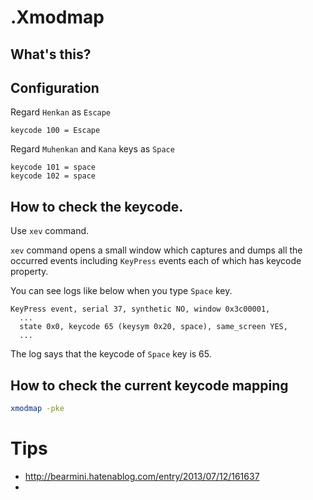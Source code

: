 # .Xmodmap

## What's this?

## Configuration

Regard `Henkan` as `Escape`

```xmodmap
keycode 100 = Escape
```

Regard `Muhenkan` and `Kana` keys as `Space`

```xmodmap
keycode 101 = space
keycode 102 = space
```

## How to check the keycode.

Use `xev` command.

`xev` command opens a small window which captures and dumps all the occurred events including `KeyPress` events each of which has keycode property.

You can see logs like below when you type `Space` key.

    KeyPress event, serial 37, synthetic NO, window 0x3c00001,
      ...
      state 0x0, keycode 65 (keysym 0x20, space), same_screen YES,
      ...


The log says that the keycode of `Space` key is 65.

## How to check the current keycode mapping

```sh
xmodmap -pke
```

# Tips
- http://bearmini.hatenablog.com/entry/2013/07/12/161637
-
